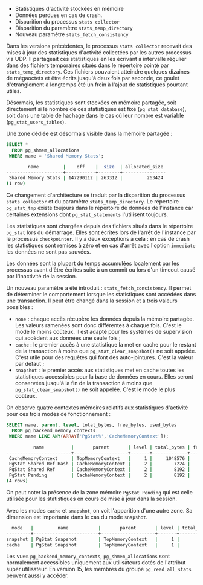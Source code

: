 <!--
Les commits sur ce sujet sont :

* https://www.postgresql.org/message-id/E1ncJtG-000gDK-1G@gemulon.postgresql.org

Discussion

* https://www.postgresql.org/message-id/flat/20180629.173418.190173462.horiguchi.kyotaro@lab.ntt.co.jp

-->

<div class="slide-content">

 * Statistiques d'activité stockées en mémoire
 * Données perdues en cas de crash.
 * Disparition du processus `stats collector`
 * Disparition du paramètre `stats_temp_directory`
 * Nouveau paramètre `stats_fetch_consistency`

</div>

<div class="notes">

Dans les versions précédentes, le processus `stats collector` recevait des
mises à jour des statistiques d'activité collectées par les autres processus
via UDP. Il partageait ces statistiques en les écrivant à intervalle régulier
dans des fichiers temporaires situés dans le répertoire pointé par
`stats_temp_directory`. Ces fichiers pouvaient atteindre quelques dizaines de
mégaoctets et être écrits jusqu'à deux fois par seconde, ce goulet
d'étranglement a longtemps été un frein à l'ajout de statistiques pourtant
utiles.

Désormais, les statistiques sont stockées en mémoire partagée, soit directement
si le nombre de ces statistiques est fixe (`pg_stat_database`), soit dans une
table de hachage dans le cas où leur nombre est variable
(`pg_stat_users_tables`).

Une zone dédiée est désormais visible dans la mémoire partagée :

```sql
SELECT *
  FROM pg_shmem_allocations
 WHERE name = 'Shared Memory Stats';
```
```sh
        name         |    off    |  size  | allocated_size
---------------------+-----------+--------+----------------
 Shared Memory Stats | 147290112 | 263312 |         263424
(1 row)
```

Ce changement d'architecture se traduit par la disparition du processus 
`stats collector` et du paramètre `stats_temp_directory`. Le répertoire `pg_stat_tmp`
existe toujours dans le répertoire de données de l'instance car certaines
extensions dont `pg_stat_statements` l'utilisent toujours.

<!-- Le commit sur pg_stat_tmp : 
  https://www.postgresql.org/message-id/E1ncJtG-000gDN-1l@gemulon.postgresql.org
-->

Les statistiques sont chargées depuis des fichiers situés dans le répertoire
`pg_stat` lors du démarrage. Elles sont écrites lors de l'arrêt de l'instance
par le processus `checkpointer`. Il y a deux exceptions à cela : en cas de crash
les statistiques sont remises à zéro et en cas d'arrêt avec l'option
`immediate` les données ne sont pas sauvées.

Les données sont la plupart du temps accumulées localement par les processus
avant d'être écrites suite à un commit ou lors d'un timeout causé par
l'inactivité de la session.

Un nouveau paramètre a été introduit : `stats_fetch_consistency`. Il permet de
déterminer le comportement lorsque les statistiques sont accédées dans une
transaction. Il peut être changé dans la session et a trois valeurs possibles :

* `none` : chaque accès récupère les données depuis la mémoire partagée. Les
  valeurs ramenées sont donc différentes à chaque fois. C'est le mode le moins
  coûteux. Il est adapté pour les systèmes de supervision qui accèdent aux
  données une seule fois ;
* `cache` : le premier accès à une statistique la met en cache pour le restant
  de la transaction à moins que `pg_stat_clear_snapshot()` ne soit appelée.
  C'est utile pour des requêtes qui font des auto-jointures. C'est la valeur
  par défaut ;
* `snapshot` : le premier accès aux statistiques met en cache toutes les
  statistiques accessibles pour la base de données en cours. Elles seront
  conservées jusqu'à la fin de la transaction à moins que
  `pg_stat_clear_snapshot()` ne soit appelée. C'est le mode le plus coûteux.

On observe quatre contextes mémoires relatifs aux statistiques d'activité pour
ces trois modes de fonctionnement :

```sql
SELECT name, parent, level, total_bytes, free_bytes, used_bytes
  FROM pg_backend_memory_contexts
 WHERE name LIKE ANY(ARRAY['PgStat%','CacheMemoryContext']);
```
```sh
          name          |       parent       | level | total_bytes | free_bytes | used_bytes
------------------------+--------------------+-------+-------------+------------+------------
 CacheMemoryContext     | TopMemoryContext   |     1 |     1048576 |     501176 |     547400
 PgStat Shared Ref Hash | CacheMemoryContext |     2 |        7224 |        680 |       6544
 PgStat Shared Ref      | CacheMemoryContext |     2 |        8192 |       3568 |       4624
 PgStat Pending         | CacheMemoryContext |     2 |        8192 |       6944 |       1248
(4 rows)
```

On peut noter la présence de la zone mémoire `PgStat Pending` qui est celle
utilisée pour les statistiques en cours de mise à jour dans la session.

Avec les modes `cache` et `snapshot`, on voit l'apparition d'une autre zone.
Sa dimension est importante dans le cas du mode `snapshot`.

```sh
  mode   |         name           |       parent       | level | total_bytes | free_bytes | used_bytes
---------+------------------------+--------------------+-------+-------------+------------+------------
snapshot | PgStat Snapshot        | TopMemoryContext   |     1 |       57400 |       4488 |      52912
cache    | PgStat Snapshot        | TopMemoryContext   |     1 |       25656 |        680 |      24976
```

Les vues `pg_backend_memory_contexts`, `pg_shmem_allocations` sont normalement
accessibles uniquement aux utilisateurs dotés de l'attribut super utilisateur.
En version 15, les membres du groupe `pg_read_all_stats` peuvent aussi y
accéder.

</div>


<!--

Exemple complet (utilise les fonctions au lieu des vues pour visualiser la mémoire, mais cela ne change rien aux résultats):

[local]:5445 postgres@postgres=# BEGIN;
BEGIN
[local]:5445 postgres@postgres=#* SET stats_fetch_consistency TO 'none';
SET
[local]:5445 postgres@postgres=#* SELECT * FROM pg_get_backend_memory_contexts() WHERE name ILIKE ANY(ARRAY['%pgstat%','CacheMemoryContext']);
          name          | ident |       parent       | level | total_bytes | total_nblocks | free_bytes | free_chunks | used_bytes
------------------------+-------+--------------------+-------+-------------+---------------+------------+-------------+------------
 CacheMemoryContext     | ¤     | TopMemoryContext   |     1 |      524288 |             7 |      83808 |           0 |     440480
 PgStat Shared Ref Hash | ¤     | CacheMemoryContext |     2 |        7224 |             2 |        680 |           0 |       6544
 PgStat Shared Ref      | ¤     | CacheMemoryContext |     2 |        4096 |             3 |        872 |           2 |       3224
 PgStat Pending         | ¤     | CacheMemoryContext |     2 |        4096 |             3 |       1160 |           5 |       2936
(4 rows)

[local]:5445 postgres@postgres=#* SELECT * FROM pg_stat_all_tables LIMIT 1;
 relid | schemaname |    relname     | seq_scan | seq_tup_read | idx_scan | idx_tup_fetch | n_tup_ins | n_tup_upd | n_tup_del | n_tup_hot_upd | n_live_tup | n_dead_tup | n_mod_since_analyze
| n_ins_since_vacuum | last_vacuum | last_autovacuum | last_analyze | last_autoanalyze | vacuum_count | autovacuum_count | analyze_count | autoanalyze_count
-------+------------+----------------+----------+--------------+----------+---------------+-----------+-----------+-----------+---------------+------------+------------+---------------------
+--------------------+-------------+-----------------+--------------+------------------+--------------+------------------+---------------+-------------------
   826 | pg_catalog | pg_default_acl |        0 |            0 |        0 |             0 |         0 |         0 |         0 |             0 |          0 |          0 |                   0
|                  0 | ¤           | ¤               | ¤            | ¤                |            0 |                0 |             0 |                 0
(1 row)

[local]:5445 postgres@postgres=#* SELECT * FROM pg_get_backend_memory_contexts() WHERE name ILIKE ANY(ARRAY['%pgstat%','CacheMemoryContext']);
          name          | ident |       parent       | level | total_bytes | total_nblocks | free_bytes | free_chunks | used_bytes
------------------------+-------+--------------------+-------+-------------+---------------+------------+-------------+------------
 CacheMemoryContext     | ¤     | TopMemoryContext   |     1 |     1048576 |             8 |     504696 |           2 |     543880
 PgStat Shared Ref Hash | ¤     | CacheMemoryContext |     2 |        7224 |             2 |        680 |           0 |       6544
 PgStat Shared Ref      | ¤     | CacheMemoryContext |     2 |        8192 |             4 |       3568 |           3 |       4624
 PgStat Pending         | ¤     | CacheMemoryContext |     2 |        8192 |             4 |       1616 |           6 |       6576
(4 rows)

[local]:5445 postgres@postgres=#* ROLLBACK;
ROLLBACK
[local]:5445 postgres@postgres=# BEGIN;
BEGIN
[local]:5445 postgres@postgres=#* SET stats_fetch_consistency TO 'cache';
SET
[local]:5445 postgres@postgres=#* SELECT * FROM pg_get_backend_memory_contexts() WHERE name ILIKE ANY(ARRAY['%pgstat%','CacheMemoryContext']);
          name          | ident |       parent       | level | total_bytes | total_nblocks | free_bytes | free_chunks | used_bytes
------------------------+-------+--------------------+-------+-------------+---------------+------------+-------------+------------
 CacheMemoryContext     | ¤     | TopMemoryContext   |     1 |     1048576 |             8 |     504696 |           2 |     543880
 PgStat Shared Ref Hash | ¤     | CacheMemoryContext |     2 |        7224 |             2 |        680 |           0 |       6544
 PgStat Shared Ref      | ¤     | CacheMemoryContext |     2 |        8192 |             4 |       3568 |           3 |       4624
 PgStat Pending         | ¤     | CacheMemoryContext |     2 |        8192 |             4 |       7808 |          49 |        384
(4 rows)

[local]:5445 postgres@postgres=#* SELECT * FROM pg_stat_all_tables LIMIT 1;
 relid | schemaname |    relname     | seq_scan | seq_tup_read | idx_scan | idx_tup_fetch | n_tup_ins | n_tup_upd | n_tup_del | n_tup_hot_upd | n_live_tup | n_dead_tup | n_mod_since_analyze
| n_ins_since_vacuum | last_vacuum | last_autovacuum | last_analyze | last_autoanalyze | vacuum_count | autovacuum_count | analyze_count | autoanalyze_count
-------+------------+----------------+----------+--------------+----------+---------------+-----------+-----------+-----------+---------------+------------+------------+---------------------
+--------------------+-------------+-----------------+--------------+------------------+--------------+------------------+---------------+-------------------
   826 | pg_catalog | pg_default_acl |        0 |            0 |        0 |             0 |         0 |         0 |         0 |             0 |          0 |          0 |                   0
|                  0 | ¤           | ¤               | ¤            | ¤                |            0 |                0 |             0 |                 0
(1 row)

[local]:5445 postgres@postgres=#* SELECT * FROM pg_get_backend_memory_contexts() WHERE name ILIKE ANY(ARRAY['%pgstat%','CacheMemoryContext']);
          name          | ident |       parent       | level | total_bytes | total_nblocks | free_bytes | free_chunks | used_bytes
------------------------+-------+--------------------+-------+-------------+---------------+------------+-------------+------------
 PgStat Snapshot        | ¤     | TopMemoryContext   |     1 |       25656 |             2 |        680 |           0 |      24976
 CacheMemoryContext     | ¤     | TopMemoryContext   |     1 |     1048576 |             8 |     504696 |           2 |     543880
 PgStat Shared Ref Hash | ¤     | CacheMemoryContext |     2 |        7224 |             2 |        680 |           0 |       6544
 PgStat Shared Ref      | ¤     | CacheMemoryContext |     2 |        8192 |             4 |       3568 |           3 |       4624
 PgStat Pending         | ¤     | CacheMemoryContext |     2 |        8192 |             4 |       6656 |          41 |       1536
(5 rows)

[local]:5445 postgres@postgres=#* SELECT pg_stat_clear_snapshot();
 pg_stat_clear_snapshot
------------------------

(1 row)

[local]:5445 postgres@postgres=#* SELECT * FROM pg_get_backend_memory_contexts() WHERE name ILIKE ANY(ARRAY['%pgstat%','CacheMemoryContext']);
          name          | ident |       parent       | level | total_bytes | total_nblocks | free_bytes | free_chunks | used_bytes
------------------------+-------+--------------------+-------+-------------+---------------+------------+-------------+------------
 CacheMemoryContext     | ¤     | TopMemoryContext   |     1 |     1048576 |             8 |     502888 |           0 |     545688
 PgStat Shared Ref Hash | ¤     | CacheMemoryContext |     2 |        7224 |             2 |        680 |           0 |       6544
 PgStat Shared Ref      | ¤     | CacheMemoryContext |     2 |        8192 |             4 |       3568 |           3 |       4624
 PgStat Pending         | ¤     | CacheMemoryContext |     2 |        8192 |             4 |       5936 |          36 |       2256
(4 rows)

[local]:5445 postgres@postgres=#* ROLLBACK;
ROLLBACK
[local]:5445 postgres@postgres=# BEGIN;
BEGIN
[local]:5445 postgres@postgres=#* SET stats_fetch_consistency TO 'snapshot';
SET
[local]:5445 postgres@postgres=#* SELECT * FROM pg_get_backend_memory_contexts() WHERE name ILIKE ANY(ARRAY['%pgstat%','CacheMemoryContext']);
          name          | ident |       parent       | level | total_bytes | total_nblocks | free_bytes | free_chunks | used_bytes
------------------------+-------+--------------------+-------+-------------+---------------+------------+-------------+------------
 CacheMemoryContext     | ¤     | TopMemoryContext   |     1 |     1048576 |             8 |     502888 |           0 |     545688
 PgStat Shared Ref Hash | ¤     | CacheMemoryContext |     2 |        7224 |             2 |        680 |           0 |       6544
 PgStat Shared Ref      | ¤     | CacheMemoryContext |     2 |        8192 |             4 |       3568 |           3 |       4624
 PgStat Pending         | ¤     | CacheMemoryContext |     2 |        8192 |             4 |       7808 |          49 |        384
(4 rows)

[local]:5445 postgres@postgres=#* SELECT * FROM pg_stat_all_tables LIMIT 1;
 relid | schemaname |    relname     | seq_scan | seq_tup_read | idx_scan | idx_tup_fetch | n_tup_ins | n_tup_upd | n_tup_del | n_tup_hot_upd | n_live_tup | n_dead_tup | n_mod_since_analyze
| n_ins_since_vacuum | last_vacuum | last_autovacuum | last_analyze | last_autoanalyze | vacuum_count | autovacuum_count | analyze_count | autoanalyze_count
-------+------------+----------------+----------+--------------+----------+---------------+-----------+-----------+-----------+---------------+------------+------------+---------------------
+--------------------+-------------+-----------------+--------------+------------------+--------------+------------------+---------------+-------------------
   826 | pg_catalog | pg_default_acl |        0 |            0 |        0 |             0 |         0 |         0 |         0 |             0 |          0 |          0 |                   0
|                  0 | ¤           | ¤               | ¤            | ¤                |            0 |                0 |             0 |                 0
(1 row)

[local]:5445 postgres@postgres=#* SELECT * FROM pg_get_backend_memory_contexts() WHERE name ILIKE ANY(ARRAY['%pgstat%','CacheMemoryContext']);
          name          | ident |       parent       | level | total_bytes | total_nblocks | free_bytes | free_chunks | used_bytes
------------------------+-------+--------------------+-------+-------------+---------------+------------+-------------+------------
 PgStat Snapshot        | ¤     | TopMemoryContext   |     1 |       57400 |             8 |       4488 |           9 |      52912
 CacheMemoryContext     | ¤     | TopMemoryContext   |     1 |     1048576 |             8 |     502888 |           0 |     545688
 PgStat Shared Ref Hash | ¤     | CacheMemoryContext |     2 |        7224 |             2 |        680 |           0 |       6544
 PgStat Shared Ref      | ¤     | CacheMemoryContext |     2 |        8192 |             4 |       3568 |           3 |       4624
 PgStat Pending         | ¤     | CacheMemoryContext |     2 |        8192 |             4 |       6656 |          41 |       1536
(5 rows)

[local]:5445 postgres@postgres=#* SELECT pg_stat_clear_snapshot();
 pg_stat_clear_snapshot
------------------------

(1 row)

[local]:5445 postgres@postgres=#* SELECT * FROM pg_get_backend_memory_contexts() WHERE name ILIKE ANY(ARRAY['%pgstat%','CacheMemoryContext']);
          name          | ident |       parent       | level | total_bytes | total_nblocks | free_bytes | free_chunks | used_bytes
------------------------+-------+--------------------+-------+-------------+---------------+------------+-------------+------------
 CacheMemoryContext     | ¤     | TopMemoryContext   |     1 |     1048576 |             8 |     502888 |           0 |     545688
 PgStat Shared Ref Hash | ¤     | CacheMemoryContext |     2 |        7224 |             2 |        680 |           0 |       6544
 PgStat Shared Ref      | ¤     | CacheMemoryContext |     2 |        8192 |             4 |       3568 |           3 |       4624
 PgStat Pending         | ¤     | CacheMemoryContext |     2 |        8192 |             4 |       6656 |          41 |       1536
(4 rows)

[local]:5445 postgres@postgres=#* ROLLBACK;
ROLLBACK
-->
